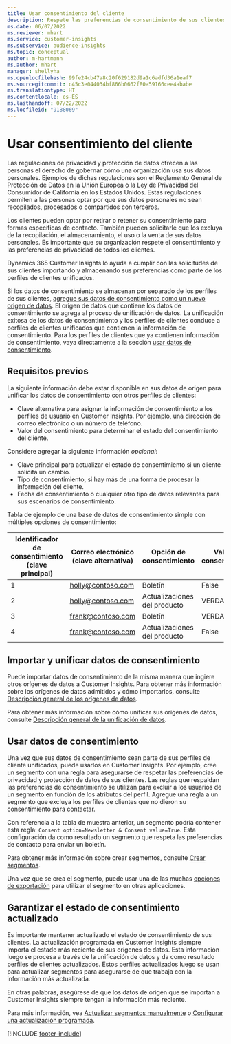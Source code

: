 ```yaml
---
title: Usar consentimiento del cliente
description: Respete las preferencias de consentimiento de sus clientes en Customer Insights importando datos de consentimiento.
ms.date: 06/07/2022
ms.reviewer: mhart
ms.service: customer-insights
ms.subservice: audience-insights
ms.topic: conceptual
author: m-hartmann
ms.author: mhart
manager: shellyha
ms.openlocfilehash: 99fe24cb47a8c20f629182d9a1c6adfd36a1eaf7
ms.sourcegitcommit: c45c3e044034bf866b0662f80a59166cee4ababe
ms.translationtype: HT
ms.contentlocale: es-ES
ms.lasthandoff: 07/22/2022
ms.locfileid: "9188069"
---
```

# <a name="use-customer-consent"></a>Usar consentimiento del cliente

Las regulaciones de privacidad y protección de datos ofrecen a las personas el derecho de gobernar cómo una organización usa sus datos personales. Ejemplos de dichas regulaciones son el Reglamento General de Protección de Datos en la Unión Europea o la Ley de Privacidad del Consumidor de California en los Estados Unidos. Estas regulaciones permiten a las personas optar por que sus datos personales no sean recopilados, procesados o compartidos con terceros.  

Los clientes pueden optar por retirar o retener su consentimiento para formas específicas de contacto. También pueden solicitarle que los excluya de la recopilación, el almacenamiento, el uso o la venta de sus datos personales. Es importante que su organización respete el consentimiento y las preferencias de privacidad de todos los clientes.  

Dynamics 365 Customer Insights lo ayuda a cumplir con las solicitudes de sus clientes importando y almacenando sus preferencias como parte de los perfiles de clientes unificados.

Si los datos de consentimiento se almacenan por separado de los perfiles de sus clientes, [agregue sus datos de consentimiento como un nuevo origen de datos](#import-and-unify-consent-data). El origen de datos que contiene los datos de consentimiento se agrega al proceso de unificación de datos. La unificación exitosa de los datos de consentimiento y los perfiles de clientes conduce a perfiles de clientes unificados que contienen la información de consentimiento. Para los perfiles de clientes que ya contienen información de consentimiento, vaya directamente a la sección [usar datos de consentimiento](#use-consent-data).

## <a name="prerequisites"></a>Requisitos previos

La siguiente información debe estar disponible en sus datos de origen para unificar los datos de consentimiento con otros perfiles de clientes:

- Clave alternativa para asignar la información de consentimiento a los perfiles de usuario en Customer Insights. Por ejemplo, una dirección de correo electrónico o un número de teléfono.
- Valor del consentimiento para determinar el estado del consentimiento del cliente.

Considere agregar la siguiente información *opcional*:

- Clave principal para actualizar el estado de consentimiento si un cliente solicita un cambio.
- Tipo de consentimiento, si hay más de una forma de procesar la información del cliente.
- Fecha de consentimiento o cualquier otro tipo de datos relevantes para sus escenarios de consentimiento.

Tabla de ejemplo de una base de datos de consentimiento simple con múltiples opciones de consentimiento:

|Identificador de consentimiento (clave principal)   |Correo electrónico (clave alternativa)  |Opción de consentimiento  |Valor de consentimiento  |
|---------|---------|---------|---------|
|1    |  holly@contoso.com       |  Boletín       |  False       |
|2    |  holly@contoso.com       |  Actualizaciones del producto       |  VERDADERO       |
|3    |  frank@contoso.com       |  Boletín       | VERDADERO        |
|4    |  frank@contoso.com       |  Actualizaciones del producto       |  False       |

## <a name="import-and-unify-consent-data"></a>Importar y unificar datos de consentimiento

Puede importar datos de consentimiento de la misma manera que ingiere otros orígenes de datos a Customer Insights. Para obtener más información sobre los orígenes de datos admitidos y cómo importarlos, consulte [Descripción general de los orígenes de datos](data-sources.md).

Para obtener más información sobre cómo unificar sus orígenes de datos, consulte [Descripción general de la unificación de datos](data-unification.md).

## <a name="use-consent-data"></a>Usar datos de consentimiento

Una vez que sus datos de consentimiento sean parte de sus perfiles de cliente unificados, puede usarlos en Customer Insights. Por ejemplo, cree un segmento con una regla para asegurarse de respetar las preferencias de privacidad y protección de datos de sus clientes. Las reglas que respaldan las preferencias de consentimiento se utilizan para excluir a los usuarios de un segmento en función de los atributos del perfil. Agregue una regla a un segmento que excluya los perfiles de clientes que no dieron su consentimiento para contactar.

Con referencia a la tabla de muestra anterior, un segmento podría contener esta regla: `Consent option=Newsletter & Consent value=True`. Esta configuración da como resultado un segmento que respeta las preferencias de contacto para enviar un boletín.

Para obtener más información sobre crear segmentos, consulte [Crear segmentos](segment-builder.md).

Una vez que se crea el segmento, puede usar una de las muchas [opciones de exportación](export-destinations.md) para utilizar el segmento en otras aplicaciones.

## <a name="ensure-updated-consent-status"></a>Garantizar el estado de consentimiento actualizado

Es importante mantener actualizado el estado de consentimiento de sus clientes. La actualización programada en Customer Insights siempre importa el estado más reciente de sus orígenes de datos. Esta información luego se procesa a través de la unificación de datos y da como resultado perfiles de clientes actualizados. Estos perfiles actualizados luego se usan para actualizar segmentos para asegurarse de que trabaja con la información más actualizada.

En otras palabras, asegúrese de que los datos de origen que se importan a Customer Insights siempre tengan la información más reciente.

Para más información, vea [Actualizar segmentos manualmente](segments.md#refresh-segments) o [Configurar una actualización programada](system.md#schedule-tab).

[!INCLUDE [footer-include](includes/footer-banner.md)]
